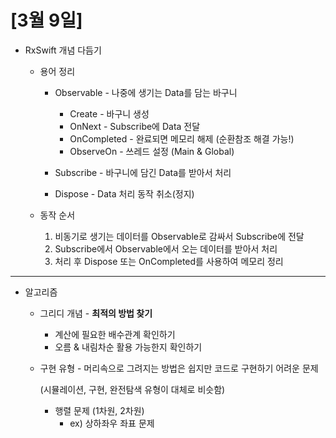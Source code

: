 # [3월 9일]

  - RxSwift 개념 다듬기

    - 용어 정리

      - Observable - 나중에 생기는 Data를 담는 바구니

        - Create - 바구니 생성
        - OnNext - Subscribe에 Data 전달
        - OnCompleted - 완료되면 메모리 해제 (순환참조 해결 가능!)
        - ObserveOn - 쓰레드 설정 (Main & Global)

      - Subscribe  - 바구니에 담긴 Data를 받아서 처리

      - Dispose - Data 처리 동작 취소(정지)

        

    - 동작 순서
      1. 비동기로 생기는 데이터를 Observable로 감싸서 Subscribe에 전달
      2. Subscribe에서 Observable에서 오는 데이터를 받아서 처리
      3. 처리 후 Dispose 또는 OnCompleted를 사용하여 메모리 정리



***

  - 알고리즘

    - 그리디 개념 - **최적의 방법 찾기**

      - 계산에 필요한 배수관계 확인하기
      - 오름 & 내림차순 활용 가능한지 확인하기

    - 구현 유형 - 머리속으로 그려지는 방법은 쉽지만 코드로 구현하기 어려운 문제

      (시뮬레이션, 구현, 완전탐색 유형이 대체로 비슷함)

      - 행렬 문제 (1차원, 2차원)
        - ex) 상하좌우 좌표 문제